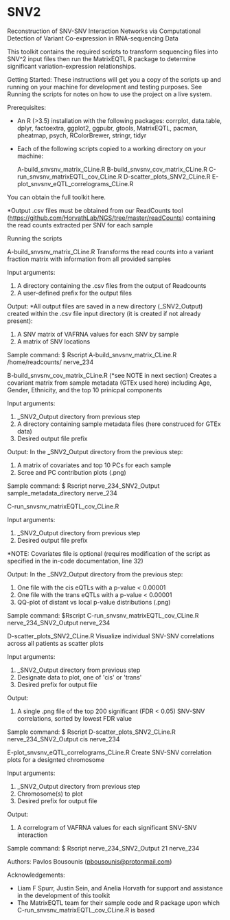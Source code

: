 # SNV2
Reconstruction of SNV-SNV Interaction Networks via Computational
Detection of Variant Co-expression in RNA-sequencing Data

This toolkit contains the required scripts to transform sequencing files into SNV^2 input files then run the MatrixEQTL R package to determine significant variation-expression relationships.

Getting Started:
These instructions will get you a copy of the scripts up and running on your machine for development and testing purposes. See Running the scripts for notes on how to use the project on a live system.

Prerequisites:
- An R (>3.5) installation with the following packages: corrplot, data.table, dplyr, factoextra, ggplot2, ggpubr, gtools, MatrixEQTL, pacman, pheatmap, psych, RColorBrewer, stringr, tidyr
- Each of the following scripts copied to a working directory on your machine:

  A-build_snvsnv_matrix_CLine.R
  B-build_snvsnv_cov_matrix_CLine.R
  C-run_snvsnv_matrixEQTL_cov_CLine.R
  D-scatter_plots_SNV2_CLine.R
  E-plot_snvsnv_eQTL_correlograms_CLine.R

You can obtain the full toolkit here.

*Output .csv files must be obtained from our ReadCounts tool (https://github.com/HorvathLab/NGS/tree/master/readCounts) containing the read counts extracted per SNV for each sample


Running the scripts


A-build_snvsnv_matrix_CLine.R
Transforms the read counts into a variant fraction matrix with information from all provided samples

Input arguments:
1. A directory containing the .csv files from the output of Readcounts
2. A user-defined prefix for the output files

Output: 
*All output files are saved in a new directory (<prefix>_SNV2_Output) created within the .csv file input directory (it is created if not already present):
1. A SNV matrix of VAFRNA values for each SNV by sample
2. A matrix of SNV locations

Sample command:
$ Rscript A-build_snvsnv_matrix_CLine.R /home/readcounts/ nerve_234
 
 
B-build_snvsnv_cov_matrix_CLine.R (*see NOTE in next section)
Creates a covariant matrix from sample metadata (GTEx used here) including Age, Gender, Ethnicity, and the top 10 prinicpal components

Input arguments:
1. <prefix>_SNV2_Output directory from previous step
2. A directory containing sample metadata files (here construced for GTEx data)
3. Desired output file prefix

Output:
In the <prefix>_SNV2_Output directory from the previous step:
1. A matrix of covariates and top 10 PCs for each sample
2. Scree and PC contribution plots (.png)
  
Sample command:
$ Rscript nerve_234_SNV2_Output sample_metadata_directory nerve_234


C-run_snvsnv_matrixEQTL_cov_CLine.R

Input arguments:
1. <prefix>_SNV2_Output directory from previous step
2. Desired output file prefix 

*NOTE: Covariates file is optional (requires modification of the script as specified in the in-code documentation, line 32)

Output:
In the <prefix>_SNV2_Output directory from the previous step:
1. One file with the cis eQTLs with a p-value < 0.00001
2. One file with the trans eQTLs with a p-value < 0.00001
3. QQ-plot of distant vs local p-value distributions (.png)

Sample command:
$Rscript C-run_snvsnv_matrixEQTL_cov_CLine.R nerve_234_SNV2_Output nerve_234
 
D-scatter_plots_SNV2_CLine.R
Visualize individual SNV-SNV correlations across all patients as scatter plots

Input arguments:
1. <prefix>_SNV2_Output directory from previous step
2. Designate data to plot, one of 'cis' or 'trans'
3. Desired prefix for output file

Output:
1. A single .png file of the top 200 significant (FDR < 0.05) SNV-SNV correlations, sorted by lowest FDR value

Sample command:
$ Rscript D-scatter_plots_SNV2_CLine.R nerve_234_SNV2_Output cis nerve_234

E-plot_snvsnv_eQTL_correlograms_CLine.R
Create SNV-SNV correlation plots for a designted chromosome

Input arguments:
1. <prefix>_SNV2_Output directory from previous step
2. Chromosome(s) to plot 
3. Desired prefix for output file

Output:
1. A correlogram of VAFRNA values for each significant SNV-SNV interaction  

Sample command:
$ Rscript nerve_234_SNV2_Output 21 nerve_234

Authors:
Pavlos Bousounis (pbousounis@protonmail.com)

Acknowledgements:
- Liam F Spurr, Justin Sein, and Anelia Horvath for support and assistance in the development of this toolkit
- The MatrixEQTL team for their sample code and R package upon which C-run_snvsnv_matrixEQTL_cov_CLine.R is based
